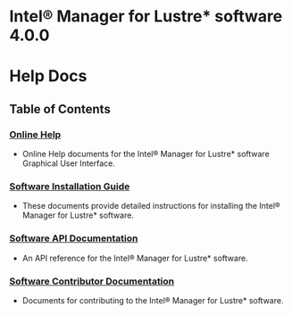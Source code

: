 # Intel® Manager for Lustre* software 4.0.0
#  **Help Docs** 
## Table of Contents

### [**Online Help**](docs/IML_Help_TOC.md)
  
* Online Help documents for the Intel® Manager for Lustre* software Graphical User Interface.

### [**Software Installation Guide**](docs/Install_Guide/ig_TOC.md)

* These documents provide detailed instructions for installing the Intel® Manager for Lustre* software.
  
###  [**Software API Documentation**](docs/api/api_TOC.md)

* An API reference for the Intel® Manager for Lustre* software.

### [**Software Contributor Documentation**](docs/Contributor_Docs/cd_TOC.md)

* Documents for contributing to the Intel® Manager for Lustre* software.
